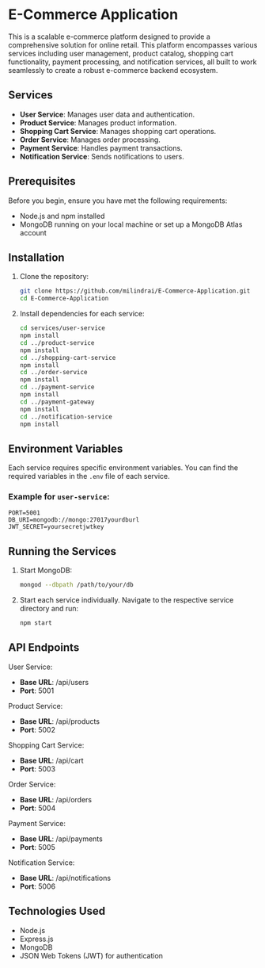 # E-Commerce Application

This is a scalable e-commerce platform designed to provide a comprehensive solution for online retail. This platform encompasses various services including user management, product catalog, shopping cart functionality, payment processing, and notification services, all built to work seamlessly to create a robust e-commerce backend ecosystem.

## Services

- **User Service**: Manages user data and authentication.
- **Product Service**: Manages product information.
- **Shopping Cart Service**: Manages shopping cart operations.
- **Order Service**: Manages order processing.
- **Payment Service**: Handles payment transactions.
- **Notification Service**: Sends notifications to users.

## Prerequisites

Before you begin, ensure you have met the following requirements:

- Node.js and npm installed
- MongoDB running on your local machine or set up a MongoDB Atlas account

## Installation

1. Clone the repository:
   ```bash
   git clone https://github.com/milindrai/E-Commerce-Application.git
   cd E-Commerce-Application
   ```
   
2. Install dependencies for each service:
   ```bash
   cd services/user-service
   npm install
   cd ../product-service
   npm install
   cd ../shopping-cart-service
   npm install
   cd ../order-service
   npm install
   cd ../payment-service
   npm install
   cd ../payment-gateway
   npm install
   cd ../notification-service
   npm install
   ```

## Environment Variables

Each service requires specific environment variables. You can find the required variables in the `.env` file of each service.

### Example for `user-service`:
```env
PORT=5001
DB_URI=mongodb://mongo:27017yourdburl
JWT_SECRET=yoursecretjwtkey
```


## Running the Services

1. Start MongoDB:
   ```bash
   mongod --dbpath /path/to/your/db
   ```

2. Start each service individually. Navigate to the respective service directory and run:
   ```bash
   npm start
   ```

## API Endpoints
User Service:
- **Base URL**: /api/users
- **Port**: 5001

Product Service:
- **Base URL**: /api/products
- **Port**: 5002

Shopping Cart Service:
- **Base URL**: /api/cart
- **Port**: 5003

Order Service:
- **Base URL**: /api/orders
- **Port**: 5004

Payment Service:
- **Base URL**: /api/payments
- **Port**: 5005

Notification Service:
- **Base URL**: /api/notifications
- **Port**: 5006


## Technologies Used
- Node.js
- Express.js
- MongoDB
- JSON Web Tokens (JWT) for authentication
